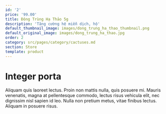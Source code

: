 ```yaml
---
id: '2'
price: '99.00'
title: Đông Trùng Hạ Thảo 5g
description: 'Tăng cường hệ miễn dịch, hộ'
default_thumbnail_image: images/dong_trung_ha_thao_thumbnail.png
default_original_image: images/dong_trung_ha_thao.jpg
order: 2
category: src/pages/category/cactuses.md
section: Store
template: product
---
```


# Integer porta

Aliquam quis laoreet lectus. Proin non mattis nulla, quis posuere mi. Mauris venenatis, magna at pellentesque commodo, lectus risus vehicula elit, nec dignissim nisl sapien id leo. Nulla non pretium metus, vitae finibus lectus. Aliquam in posuere risus.